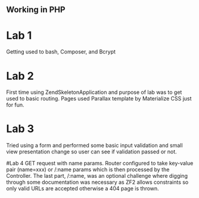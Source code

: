 ## Working in PHP

# Lab 1
Getting used to bash, Composer, and Bcrypt

# Lab 2
First time using ZendSkeletonApplication and purpose of lab was to get used to basic routing. Pages used Parallax template by Materialize CSS just for fun.

# Lab 3
Tried using a form and performed some basic input validation and small view presentation change so user can see if validation passed or not. 

#Lab 4
GET request with name params. Router configured to take key-value pair (name=xxx) or /:name params which is then processed by the Controller. The last part, /:name, was an optional challenge where digging through some documentation was necessary as ZF2 allows constraints so only valid URLs are accepted otherwise a 404 page is thrown.
